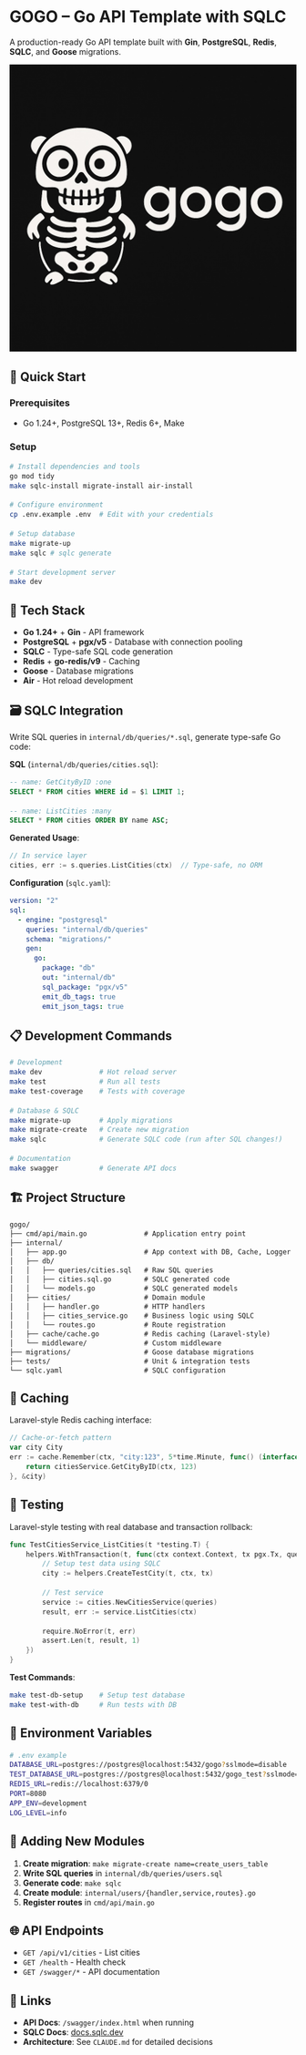 # GOGO – Go API Template with SQLC

A production-ready Go API template built with **Gin**, **PostgreSQL**, **Redis**, **SQLC**, and **Goose** migrations.

![Logo](logo.jpg)

## 🚀 Quick Start

### Prerequisites
- Go 1.24+, PostgreSQL 13+, Redis 6+, Make

### Setup
```bash
# Install dependencies and tools
go mod tidy
make sqlc-install migrate-install air-install

# Configure environment
cp .env.example .env  # Edit with your credentials

# Setup database
make migrate-up
make sqlc # sqlc generate

# Start development server
make dev
```

## 🔧 Tech Stack
- **Go 1.24+** + **Gin** - API framework
- **PostgreSQL** + **pgx/v5** - Database with connection pooling
- **SQLC** - Type-safe SQL code generation
- **Redis** + **go-redis/v9** - Caching
- **Goose** - Database migrations
- **Air** - Hot reload development

## 🗃️ SQLC Integration

Write SQL queries in `internal/db/queries/*.sql`, generate type-safe Go code:

**SQL** (`internal/db/queries/cities.sql`):
```sql
-- name: GetCityByID :one
SELECT * FROM cities WHERE id = $1 LIMIT 1;

-- name: ListCities :many
SELECT * FROM cities ORDER BY name ASC;
```

**Generated Usage**:
```go
// In service layer
cities, err := s.queries.ListCities(ctx)  // Type-safe, no ORM
```

**Configuration** (`sqlc.yaml`):
```yaml
version: "2"
sql:
  - engine: "postgresql"
    queries: "internal/db/queries"
    schema: "migrations/"
    gen:
      go:
        package: "db"
        out: "internal/db"
        sql_package: "pgx/v5"
        emit_db_tags: true
        emit_json_tags: true
```

## 📋 Development Commands

```bash
# Development
make dev              # Hot reload server
make test             # Run all tests
make test-coverage    # Tests with coverage

# Database & SQLC
make migrate-up       # Apply migrations
make migrate-create   # Create new migration
make sqlc             # Generate SQLC code (run after SQL changes!)

# Documentation
make swagger          # Generate API docs
```

## 🏗️ Project Structure

```
gogo/
├── cmd/api/main.go              # Application entry point
├── internal/
│   ├── app.go                   # App context with DB, Cache, Logger
│   ├── db/
│   │   ├── queries/cities.sql   # Raw SQL queries
│   │   ├── cities.sql.go        # SQLC generated code
│   │   └── models.go            # SQLC generated models
│   ├── cities/                  # Domain module
│   │   ├── handler.go           # HTTP handlers
│   │   ├── cities_service.go    # Business logic using SQLC
│   │   └── routes.go            # Route registration
│   ├── cache/cache.go           # Redis caching (Laravel-style)
│   └── middleware/              # Custom middleware
├── migrations/                  # Goose database migrations
├── tests/                       # Unit & integration tests
└── sqlc.yaml                    # SQLC configuration
```

## 🔴 Caching

Laravel-style Redis caching interface:

```go
// Cache-or-fetch pattern
var city City
err := cache.Remember(ctx, "city:123", 5*time.Minute, func() (interface{}, error) {
    return citiesService.GetCityByID(ctx, 123)
}, &city)
```

## 🧪 Testing

Laravel-style testing with real database and transaction rollback:

```go
func TestCitiesService_ListCities(t *testing.T) {
    helpers.WithTransaction(t, func(ctx context.Context, tx pgx.Tx, queries *db.Queries) {
        // Setup test data using SQLC
        city := helpers.CreateTestCity(t, ctx, tx)
        
        // Test service
        service := cities.NewCitiesService(queries)
        result, err := service.ListCities(ctx)
        
        require.NoError(t, err)
        assert.Len(t, result, 1)
    })
}
```

**Test Commands**:
```bash
make test-db-setup    # Setup test database
make test-with-db     # Run tests with DB
```

## 🔧 Environment Variables

```bash
# .env example
DATABASE_URL=postgres://postgres@localhost:5432/gogo?sslmode=disable
TEST_DATABASE_URL=postgres://postgres@localhost:5432/gogo_test?sslmode=disable
REDIS_URL=redis://localhost:6379/0
PORT=8080
APP_ENV=development
LOG_LEVEL=info
```

## 🎯 Adding New Modules

1. **Create migration**: `make migrate-create name=create_users_table`
2. **Write SQL queries** in `internal/db/queries/users.sql`
3. **Generate code**: `make sqlc`
4. **Create module**: `internal/users/{handler,service,routes}.go`
5. **Register routes** in `cmd/api/main.go`

## 🌐 API Endpoints

- `GET /api/v1/cities` - List cities
- `GET /health` - Health check  
- `GET /swagger/*` - API documentation

## 📖 Links

- **API Docs**: `/swagger/index.html` when running
- **SQLC Docs**: [docs.sqlc.dev](https://docs.sqlc.dev/)
- **Architecture**: See `CLAUDE.md` for detailed decisions